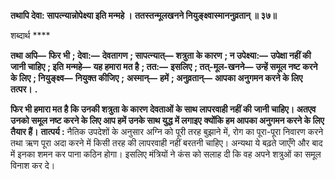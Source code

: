 **तथापि देवा: सापत्न्यान्नोपेक्ष्या इति मन्महे ।** **ततस्तन्मूलखनने नियुङ्क्ष्वास्माननुव्रतान् ॥ ३७॥** 

शब्दार्थ **** 

**तथा अपि—** **फिर भी** **; देवा:—** **देवतागण** **; सापत्न्यात्—** **शत्रुता के कारण** **; न उपेक्ष्या:—** **उपेक्षा नहीं की जानी चाहिए** **; इति** **मन्महे—** **यह हमारा मत है** **; तत:—** **इसलिए** **; तत्-मूल-खनने—** **उन्हें समूल नष्ट करने के लिए** **; नियुङ्क्ष्व—** **नियुक्त कीजिए** **;** **अस्मान्—** **हमें** **; अनुव्रतान्—** **आपका अनुगमन करने के लिए तत्पर।** **.** 

**फिर भी हमारा मत है कि उनकी शत्रुता के कारण देवताओं के साथ लापरवाही नहीं की** **जानी चाहिए। अतएव उनको समूल नष्ट करने के लिए आप हमें उनके साथ युद्ध में लगाइए** **क्योंकि हम आपका अनुगमन करने के लिए तैयार हैं।** **तात्पर्य :** नैतिक उपदेशों के अनुसार अग्नि को पूरी तरह बुझाने में, रोग का पूरा-पूरा निवारण करने तथा ऋण पूरा अदा करने में किसी तरह की लापरवाही नहीं बरतनी चाहिए। अन्यथा ये बढ़ते जाएँगे और बाद में इनका शमन कर पाना कठिन होगा। इसलिए मंत्रियों ने कंस को सलाह दी कि वह अपने शत्रुओं का समूल विनाश कर दे।  